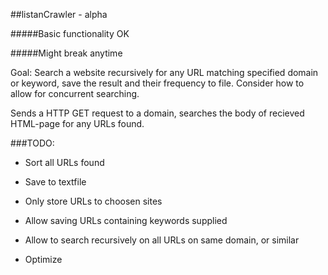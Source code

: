##listanCrawler - alpha

#####Basic functionality OK

#####Might break anytime



Goal: Search a website recursively for any URL matching specified domain or keyword, save the result and their frequency to file. Consider how to allow for concurrent searching.


Sends a HTTP GET request to a domain, searches the body of recieved HTML-page for any URLs found.

###TODO:

- Sort all URLs found

- Save to textfile

- Only store URLs to choosen sites

- Allow saving URLs containing keywords supplied

- Allow to search recursively on all URLs on same domain, or similar

- Optimize
